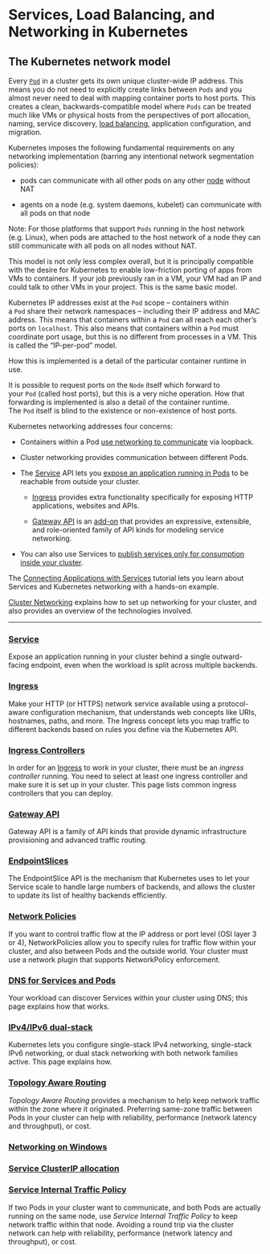 # **Services, Load Balancing, and Networking in Kubernetes**

## **The Kubernetes network model**

Every [`Pod`](https://kubernetes.io/docs/concepts/workloads/pods/) in a cluster gets its own unique cluster-wide IP address. This means you do not need to explicitly create links between `Pods` and you almost never need to deal with mapping container ports to host ports.
This creates a clean, backwards-compatible model where `Pods` can be treated much like VMs or physical hosts from the perspectives of port allocation, naming, service discovery, [load balancing](https://kubernetes.io/docs/concepts/services-networking/ingress/#load-balancing), application configuration, and migration.

Kubernetes imposes the following fundamental requirements on any networking implementation (barring any intentional network segmentation policies):

* pods can communicate with all other pods on any other [node](https://kubernetes.io/docs/concepts/architecture/nodes/) without NAT

* agents on a node (e.g. system daemons, kubelet) can communicate with all pods on that node

Note: For those platforms that support `Pods` running in the host network (e.g. Linux), when pods are attached to the host network of a node they can still communicate with all pods on all nodes without NAT.

This model is not only less complex overall, but it is principally compatible with the desire for Kubernetes to enable low-friction porting of apps from VMs to containers. If your job previously ran in a VM, your VM had an IP and could talk to other VMs in your project. This is the same basic model.

Kubernetes IP addresses exist at the `Pod` scope – containers within a `Pod` share their network namespaces – including their IP address and MAC address. This means that containers within a `Pod` can all reach each other’s ports on `localhost`. This also means that containers within a `Pod` must coordinate port usage, but this is no different from processes in a VM. This is called the “IP-per-pod” model.

How this is implemented is a detail of the particular container runtime in use.

It is possible to request ports on the `Node` itself which forward to your `Pod` (called host ports), but this is a very niche operation. How that forwarding is implemented is also a detail of the container runtime. The `Pod` itself is blind to the existence or non-existence of host ports.

Kubernetes networking addresses four concerns:

* Containers within a Pod [use networking to communicate](https://kubernetes.io/docs/concepts/services-networking/dns-pod-service/) via loopback.

* Cluster networking provides communication between different Pods.

* The [Service](https://kubernetes.io/docs/concepts/services-networking/service/) API lets you [expose an application running in Pods](https://kubernetes.io/docs/tutorials/services/connect-applications-service/) to be reachable from outside your cluster.

  * [Ingress](https://kubernetes.io/docs/concepts/services-networking/ingress/) provides extra functionality specifically for exposing HTTP applications, websites and APIs.

  * [Gateway API](https://kubernetes.io/docs/concepts/services-networking/gateway/) is an [add-on](https://kubernetes.io/docs/concepts/cluster-administration/addons/) that provides an expressive, extensible, and role-oriented family of API kinds for modeling service networking.

* You can also use Services to [publish services only for consumption inside your cluster](https://kubernetes.io/docs/concepts/services-networking/service-traffic-policy/).

The [Connecting Applications with Services](https://kubernetes.io/docs/tutorials/services/connect-applications-service/) tutorial lets you learn about Services and Kubernetes networking with a hands-on example.

[Cluster Networking](https://kubernetes.io/docs/concepts/cluster-administration/networking/) explains how to set up networking for your cluster, and also provides an overview of the technologies involved.

---

### [Service](https://kubernetes.io/docs/concepts/services-networking/service/)

Expose an application running in your cluster behind a single outward-facing endpoint, even when the workload is split across multiple backends.

### [Ingress](https://kubernetes.io/docs/concepts/services-networking/ingress/)

Make your HTTP (or HTTPS) network service available using a protocol-aware configuration mechanism, that understands web concepts like URIs, hostnames, paths, and more. The Ingress concept lets you map traffic to different backends based on rules you define via the Kubernetes API.

### [Ingress Controllers](https://kubernetes.io/docs/concepts/services-networking/ingress-controllers/)

In order for an [Ingress](https://kubernetes.io/docs/concepts/services-networking/ingress/) to work in your cluster, there must be an *ingress controller* running. You need to select at least one ingress controller and make sure it is set up in your cluster. This page lists common ingress controllers that you can deploy.

### [Gateway API](https://kubernetes.io/docs/concepts/services-networking/gateway/)

Gateway API is a family of API kinds that provide dynamic infrastructure provisioning and advanced traffic routing.

### [EndpointSlices](https://kubernetes.io/docs/concepts/services-networking/endpoint-slices/)

The EndpointSlice API is the mechanism that Kubernetes uses to let your Service scale to handle large numbers of backends, and allows the cluster to update its list of healthy backends efficiently.

### [Network Policies](https://kubernetes.io/docs/concepts/services-networking/network-policies/)

If you want to control traffic flow at the IP address or port level (OSI layer 3 or 4), NetworkPolicies allow you to specify rules for traffic flow within your cluster, and also between Pods and the outside world. Your cluster must use a network plugin that supports NetworkPolicy enforcement.

### [DNS for Services and Pods](https://kubernetes.io/docs/concepts/services-networking/dns-pod-service/)

Your workload can discover Services within your cluster using DNS; this page explains how that works.

### [IPv4/IPv6 dual-stack](https://kubernetes.io/docs/concepts/services-networking/dual-stack/)

Kubernetes lets you configure single-stack IPv4 networking, single-stack IPv6 networking, or dual stack networking with both network families active. This page explains how.

### [Topology Aware Routing](https://kubernetes.io/docs/concepts/services-networking/topology-aware-routing/)

*Topology Aware Routing* provides a mechanism to help keep network traffic within the zone where it originated. Preferring same-zone traffic between Pods in your cluster can help with reliability, performance (network latency and throughput), or cost.

### [Networking on Windows](https://kubernetes.io/docs/concepts/services-networking/windows-networking/)

### [Service ClusterIP allocation](https://kubernetes.io/docs/concepts/services-networking/cluster-ip-allocation/)

### [Service Internal Traffic Policy](https://kubernetes.io/docs/concepts/services-networking/service-traffic-policy/)

If two Pods in your cluster want to communicate, and both Pods are actually running on the same node, use *Service Internal Traffic Policy* to keep network traffic within that node. Avoiding a round trip via the cluster network can help with reliability, performance (network latency and throughput), or cost.
